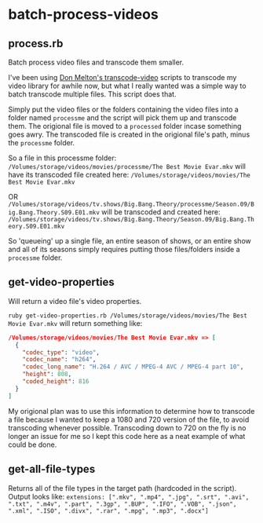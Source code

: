 # batch-process-videos


## process.rb

Batch process video files and transcode them smaller.

I've been using [Don Melton's transcode-video](https://github.com/donmelton/video_transcoding) scripts to transcode my video library for awhile now, but what I really wanted was a simple way to batch transcode multiple files. This script does that.

Simply put the video files or the folders containing the video files into a folder named `processme` and the script will pick them up and transcode them. The origional file is moved to a `processed` folder incase something goes awry. The transcoded file is created in the origional file's path, minus the `processme` folder.

So a file in this processme folder: 
`/Volumes/storage/videos/movies/processme/The Best Movie Evar.mkv` 
will have its transcoded file created here: 
`/Volumes/storage/videos/movies/The Best Movie Evar.mkv` 

OR 
`/Volumes/storage/videos/tv.shows/Big.Bang.Theory/processme/Season.09/Big.Bang.Theory.S09.E01.mkv` 
will be transcoded and created here: 
`/Volumes/storage/videos/tv.shows/Big.Bang.Theory/Season.09/Big.Bang.Theory.S09.E01.mkv` 

So 'queueing' up a single file, an entire season of shows, or an entire show and all of its seasons simply requires putting those files/folders inside a `processme` folder.

## get-video-properties

Will return a video file's video properties. 

`ruby get-video-properties.rb /Volumes/storage/videos/movies/The Best Movie Evar.mkv` will return something like:

``` json
/Volumes/storage/videos/movies/The Best Movie Evar.mkv => [
  {
    "codec_type": "video",
    "codec_name": "h264",
    "codec_long_name": "H.264 / AVC / MPEG-4 AVC / MPEG-4 part 10",
    "height": 808,
    "coded_height": 816
  }
]
```

My origional plan was to use this information to determine how to transcode a file because I wanted to keep a 1080 and 720 version of the file, to avoid transcoding whenever possible. Transcoding down to 720 on the fly is no longer an issue for me so I kept this code here as a neat example of what could be done.

## get-all-file-types

Returns all of the file types in the target path (hardcoded in the script). Output looks like:
`extensions: [".mkv", ".mp4", ".jpg", ".srt", ".avi", ".txt", ".m4v", ".part", ".3gp", ".BUP", ".IFO", ".VOB", ".json", ".xml", ".ISO", ".divx", ".rar", ".mpg", ".mp3", ".docx"]`